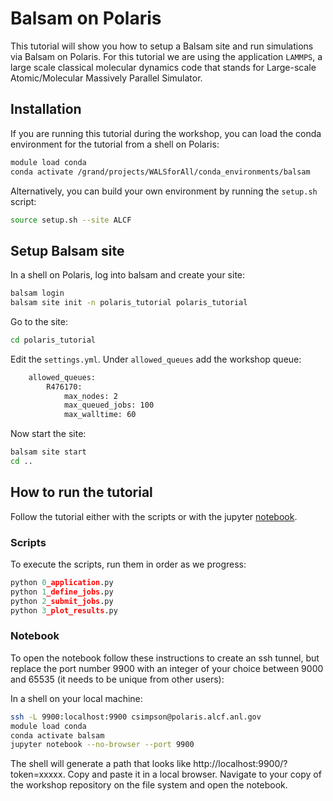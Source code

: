 # Balsam on Polaris

This tutorial will show you how to setup a Balsam site and run simulations via Balsam on Polaris. For this tutorial we are using the application `LAMMPS`, a large scale classical molecular dynamics code that stands for Large-scale Atomic/Molecular Massively Parallel Simulator. 

## Installation

If you are running this tutorial during the workshop, you can load the conda environment for the tutorial from a shell on Polaris:
```bash
module load conda
conda activate /grand/projects/WALSforAll/conda_environments/balsam
```
Alternatively, you can build your own environment by running the `setup.sh` script:
```bash
source setup.sh --site ALCF
```

## Setup Balsam site

In a shell on Polaris, log into balsam and create your site:
```bash
balsam login
balsam site init -n polaris_tutorial polaris_tutorial
```

Go to the site:
```bash
cd polaris_tutorial
```

Edit the `settings.yml`.  Under `allowed_queues` add the workshop queue:
```bash
    allowed_queues:
        R476170:
            max_nodes: 2
            max_queued_jobs: 100
            max_walltime: 60
```

Now start the site:
```bash
balsam site start
cd ..
```

## How to run the tutorial

Follow the tutorial either with the scripts or with the jupyter [notebook](balsam_tutorial.ipynb).

### Scripts

To execute the scripts, run them in order as we progress:

```python 
python 0_application.py
python 1_define_jobs.py
python 2_submit_jobs.py
python 3_plot_results.py
```

### Notebook

To open the notebook follow these instructions to create an ssh tunnel, but replace the port number 9900 with an integer of your choice between 9000 and 65535 (it needs to be unique from other users): 

In a shell on your local machine:
```bash
ssh -L 9900:localhost:9900 csimpson@polaris.alcf.anl.gov
module load conda
conda activate balsam
jupyter notebook --no-browser --port 9900
```
The shell will generate a path that looks like http://localhost:9900/?token=xxxxx. Copy and paste it in a local browser. Navigate to your copy of the workshop repository on the file system and open the notebook.
